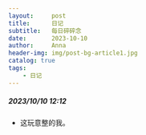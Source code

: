 ```yaml
---
layout:     post
title:      日记
subtitle:   每日碎碎念
date:       2023-10-10
author:     Anna
header-img: img/post-bg-article1.jpg
catalog: true
tags:
    - 日记
---
```


##### 2023/10/10 12:12
- 这玩意整的我。
